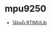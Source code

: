 # mpu9250
* [วิธีติดตั้ง RTIMULib](http://blog.robots.in.th/2017/07/rtimulib-mpu9250-raspberry-pi-3.html)
